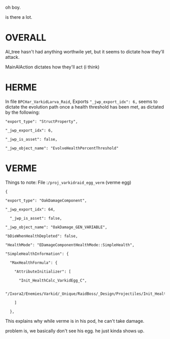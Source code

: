 oh boy.

is there a lot.

#

# OVERALL

AI_tree hasn't had anything worthwile yet, but it seems to dictate how they'll attack.

MainAIAction dictates how they'll act (i think)

# HERME

In file `BPCHar_VarkidLarva_Raid`, Exports `"_jwp_export_idx": 6,` seems to dictate the evolution path once a health threshold has been met, as dictated by the following:


    "export_type": "StructProperty",

    "_jwp_export_idx": 6,
    
    "_jwp_is_asset": false,
    
    "_jwp_object_name": "EvolveHealthPercentThreshold"



#

# VERME

Things to note:
File :`/proj_varkidraid_egg_verm` (verme egg)


    {
  
    "export_type": "OakDamageComponent",
    
    "_jwp_export_idx": 64,
    
      "_jwp_is_asset": false,
    
    "_jwp_object_name": "OakDamage_GEN_VARIABLE",
    
    "bDieWhenHealthDepleted": false,
    
    "HealthMode": "EDamageComponentHealthMode::SimpleHealth",
    
    "SimpleHealthInformation": {
    
      "MaxHealthFormula": {
      
        "AttributeInitializer": [
        
          "Init_HealthCalc_VarkidEgg_C",
          
          "/Ixora2/Enemies/Varkid/_Unique/RaidBoss/_Design/Projectiles/Init_HealthCalc_VarkidEgg"
          
        ]
        
      },


This explains why while verme is in his pod, he can't take damage. 

problem is, we basically don't see his egg. he just kinda shows up. 
